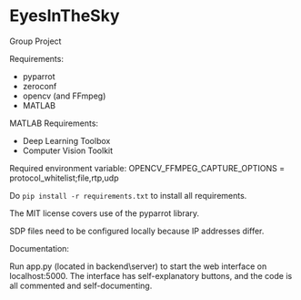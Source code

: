 # EyesInTheSky
Group Project

Requirements:
- pyparrot
- zeroconf
- opencv (and FFmpeg)
- MATLAB

MATLAB Requirements:
- Deep Learning Toolbox
- Computer Vision Toolkit

Required environment variable:
	OPENCV_FFMPEG_CAPTURE_OPTIONS = protocol_whitelist;file,rtp,udp

Do `pip install -r requirements.txt` to install all requirements.

The MIT license covers use of the pyparrot library.

SDP files need to be configured locally because IP addresses differ.

Documentation:

Run app.py (located in backend\server) to start the web interface on localhost:5000.
The interface has self-explanatory buttons, and the code is all commented and self-documenting.